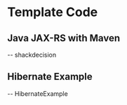 Template Code
=======

Java JAX-RS with Maven
----------------------
-- shackdecision

Hibernate Example
------------
-- HibernateExample

